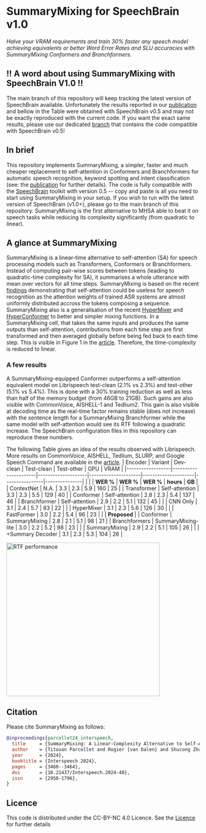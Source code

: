 # SummaryMixing for SpeechBrain v1.0
*Halve your VRAM requirements and train 30% faster any speech model achieving equivalents or better Word Error Rates and SLU accuracies with SummaryMixing Conformers and Branchformers.*

## !! A word about using SummaryMixing with SpeechBrain V1.0 !!

The main branch of this repository will keep tracking the latest version of SpeechBrain available. Unfortunately the results reported in our [publication](https://arxiv.org/abs/2307.07421) and bellow in the Table were obtained with SpeechBrain v0.5 and may not be exactly reproduced with the current code. If you want the exact same results, please use our dedicated
[branch](https://github.com/SamsungLabs/SummaryMixing/tree/speechbrain_v0.5) that contains the code compatible with SpeechBrain v0.5!

## In brief
This repository implements SummaryMixing, a simpler, faster and much cheaper replacement to self-attention in Conformers and Branchformers for automatic speech recognition, keyword spotting and intent classification (see: the [publication](https://arxiv.org/abs/2307.07421) for further details). The code is fully compatible with the [SpeechBrain](https://speechbrain.github.io/) toolkit with version 0.5 -- copy and paste is all you need to start using SummaryMixing in your setup. If you wish to run with the latest version of SpeechBrain (v1.0+), please go to the main branch of this repository. SummaryMixing is the first alternative to MHSA able to beat it on speech tasks while reducing its complexity significantly (from quadratic to linear).

## A glance at SummaryMixing

SummaryMixing is a linear-time alternative to self-attention (SA) for speech processing models such as Transformers, Conformers or Branchformers. Instead of computing pair-wise scores between tokens (leading to quadratic-time complexity for SA), it summarises a whole utterance with mean over vectors for all time steps. SummaryMixing is based on the recent [findings](https://arxiv.org/pdf/2207.02971.pdf) demonstrating that self-attention could be useless for speech recognition as the attention weights of trained ASR systems are almost uniformly distributed accross the tokens composing a sequence. SummaryMixing also is a generalisation of the recent [HyperMixer](https://arxiv.org/abs/2203.03691) and [HyperConformer](https://arxiv.org/abs/2305.18281) to better and simpler mixing functions. In a SummaryMixing cell, that takes the same inputs and produces the same outputs than self-attention, contributions from each time step are first transformed and then averaged globally before being fed back to each time step. This is visible in Figure 1 in the [article](https://arxiv.org/abs/2307.07421). Therefore, the time-complexity is reduced to linear.

### A few results

A SummaryMixing-equipped Conformer outperforms a self-attention equivalent model on Librispeech test-clean (2.1% vs 2.3%) and test-other (5.1% vs 5.4%). This is done with a 30% training reduction as well as less than half of the memory budget (from 46GB to 21GB). Such gains are also visible with CommonVoice, AISHELL-1 and Tedlium2. This gain is also visible at decoding time as the real-time factor remains stable (does not increase) with the sentence length for a SummaryMixing Branchformer while the same model with self-attention would see its RTF following a quadratic increase. The SpeechBrain configuration files in this repository can reproduce these numbers.

The following Table gives an idea of the results observed with Librispeech. More results on CommonVoice, AISHELL, Tedlium, SLURP, and Google Speech Command are available in the [article](https://arxiv.org/abs/2307.07421).
| Encoder | Variant     | Dev-clean | Test-clean | Test-other | GPU   | VRAM |
|------------------|----------------------|--------------------|---------------------|---------------------|----------------|---------------|
|                  |                      | **WER \%**    |   **WER \%**  |   **WER \%**   | **hours** | **GB**   |
| ContextNet       | N.A.                 | 3.3                | 2.3                 | 5.9                 | 160            | 25            |
| Transformer      | Self-attention     | 3.3                | 2.3                 | 5.5                 | 129            | 40            |
| Conformer        | Self-attention     | 2.8       | 2.3                 | 5.4                 | 137            | 46            |
| Branchformer     | Self-attention     | 2.9                | 2.2                 | 5.1        | 132            | 45            |
|                  | CNN Only          | 3.1                | 2.4                 | 5.7                 | 83    | 22            |
|                  | HyperMixer         | 3.1                | 2.3                 | 5.6                 | 126            | 30            |
|                  | FastFormer         | 3.0                | 2.2                 | 5.4                 | 96             | 23            |
|                  | **Proposed**    |
| Conformer        | SummaryMixing      | 2.8       | 2.1        | 5.1        | 98             | 21   |
| Branchformers    | SummaryMixing-lite | 3.0                | 2.2                 | 5.2                 | 98             | 23            |
|                  | SummaryMixing      | 2.9                | 2.2                 | 5.1        | 105            | 26            |
|                  | +Summary Decoder   | 3.1                | 2.3                 | 5.3                 | 104            | 26            |


<img src="summarymixing.png" alt="RTF performance" style="height: 400px;"/>


## Citation

Please cite SummaryMixing as follows:
```bibtex
@inproceedings{parcollet24_interspeech,
  title     = {SummaryMixing: A Linear-Complexity Alternative to Self-Attention for Speech Recognition and Understanding},
  author    = {Titouan Parcollet and Rogier {van Dalen} and Shucong Zhang and Sourav Bhattacharya},
  year      = {2024},
  booktitle = {Interspeech 2024},
  pages     = {3460--3464},
  doi       = {10.21437/Interspeech.2024-40},
  issn      = {2958-1796},
}
```

## Licence
This code is distributed under the CC-BY-NC 4.0 Licence. See the [Licence](https://github.com/SamsungLabs/SummaryMixing/blob/main/LICENCE.md) for further details
